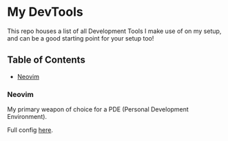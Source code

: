 # My DevTools

This repo houses a list of all Development Tools I make use of on my setup, and can be a good starting point for your setup too!

## Table of Contents

- [Neovim](#Neovim)

### Neovim

My primary weapon of choice for a PDE (Personal Development Environment).

Full config [here](https://github.com/SushritPasupuleti/My-Neovim-Config).

